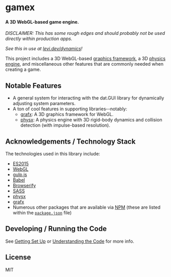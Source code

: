 # gamex

#### A 3D WebGL-based game engine.

_DISCLAIMER: This has some rough edges and should probably not be used directly within production apps._

_See this in use at [levi.dev/dynamics][demo]!_

This project includes a 3D WebGL-based [graphics framework][grafx], a 3D [physics engine][physx],
and miscellaneous other features that are commonly needed when creating a game.

## Notable Features

- A general system for interacting with the dat.GUI library for dynamically adjusting system
  parameters.
- A ton of cool features in supporting libraries--notably:
  - [grafx][grafx]: A 3D graphics framework for WebGL.
  - [physx][physx]: A physics engine with 3D rigid-body dynamics and collision detection (with
    impulse-based resolution).

## Acknowledgements / Technology Stack

The technologies used in this library include:

- [ES2015][es2015]
- [WebGL][webgl]
- [gulp.js][gulp]
- [Babel][babel]
- [Browserify][browserify]
- [SASS][sass]
- [physx][physx]
- [grafx][grafx]
- Numerous other packages that are available via [NPM][npm] (these are listed within the
  [`package.json`](./package.json) file)

## Developing / Running the Code

See [Getting Set Up](./docs/getting-set-up) or [Understanding the
Code](./docs/understanding-the-code) for more info.

## License

MIT

[demo]: http://levi.dev/dynamics

[grafx]: https://github.com/levilindsey/grafx
[physx]: https://github.com/levilindsey/physx
[animatex]: https://github.com/levilindsey/animatex

[es2015]: http://www.ecma-international.org/ecma-262/6.0/
[webgl]: https://developer.mozilla.org/en-US/docs/Web/API/WebGL_API
[node]: http://nodejs.org/
[babel]: https://babeljs.io/
[browserify]: http://browserify.org/
[gulp]: http://gulpjs.com/
[sass]: http://sass-lang.com/
[jasmine]: http://jasmine.github.io/
[karma]: https://karma-runner.github.io/1.0/index.html
[npm]: http://npmjs.org/
